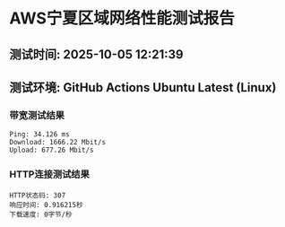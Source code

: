 # AWS宁夏区域网络性能测试报告
## 测试时间: 2025-10-05 12:21:39
## 测试环境: GitHub Actions Ubuntu Latest (Linux)

### 带宽测试结果
```
Ping: 34.126 ms
Download: 1666.22 Mbit/s
Upload: 677.26 Mbit/s
```

### HTTP连接测试结果
```
HTTP状态码: 307
响应时间: 0.916215秒
下载速度: 0字节/秒
```

